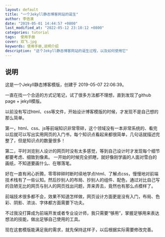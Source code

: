 ```yaml
---
layout: default
title: "一个Jekyll静态博客网站的诞生"
author: 李佶澳
date: "2019-05-01 14:44:57 +0800"
last_modified_at: "2022-05-12 23:10:12 +0800"
categories: tutorial
tags:  使用手册
cover: 双飞.jpg
keywords: 使用手册,说明介绍
description: "这个Jekyll静态博客网站的诞生过程，以及如何使用它"
---
```


## 说明

这是一个Jekyll静态博客模版，创建于 2019-05-07 22:06:39。

一直在找一个合适的方式记笔记，试了很多方法都不理想，直到发现了github page + jekyll模版。

以前没有写过html、css等文件，开始设计博客模版的时候，才发现不是自己想的那么简单。

第一，html、css、js等前端知识非常零碎，这个领域没有一本非常系统的、看完以后就可以写出实用网页的入门书，每个知识点看起来都很简单，几句话就描述完整了，但是知识点的数量很多！

第二，平时浏览别人设计的网页时没有太多感觉，等到自己设计时才发现每个细节都要考虑、细致到像素。 一开始的时候完全抓瞎，就好像刚学画的人面对雪白的画纸，不知道要画什么、在哪落笔。

好在一直有闲心折腾，零零碎碎时断时续地学点html、了解点css，慢慢地对前端技术栈有了一些认知。然后抄别人的布局、抄别人的组件、配色，通过对比自己写的丑陋无比的网页与别人的网页找出问题，弄来弄去，竟然也有那么点模样了。

前端技术很多都不会，效果不知道怎样做，网页设计方面更是没有入门，布局、色彩、阴影、浓淡、字体都方面需要下功夫。

不过我没打算成为前端开发或者专业设计师，我只需要“够用”，掌握足够用来表达想法的技能，做出足够自己使用的工具。

现在这套模版能满足我的需求，就先保持这样子，以后根据实际需要修改完善。
